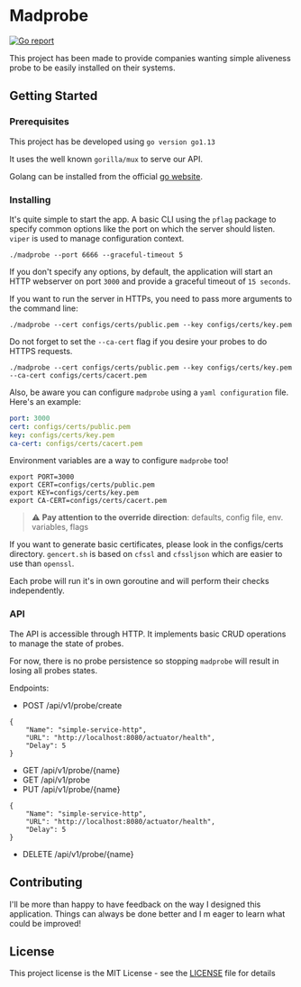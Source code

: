 # Madprobe
[![Go report](https://goreportcard.com/badge/github.com/MadJlzz/madprobe)](https://goreportcard.com/report/github.com/MadJlzz/madprobe)

This project has been made to provide companies wanting simple aliveness probe to be easily installed on their systems.

## Getting Started

### Prerequisites

This project has be developed using `go version go1.13`

It uses the well known `gorilla/mux` to serve our API.

Golang can be installed from the official [go website](https://golang.org/dl/).

### Installing

It's quite simple to start the app. A basic CLI using the `pflag` package to specify common
options like the port on which the server should listen. `viper` is used to manage configuration context.

```shell script
./madprobe --port 6666 --graceful-timeout 5
```

If you don't specify any options, by default, the application will start an HTTP webserver on port `3000`
and provide a graceful timeout of `15 seconds`.

If you want to run the server in HTTPs, you need to pass more arguments to the command line:
```shell script
./madprobe --cert configs/certs/public.pem --key configs/certs/key.pem
```

Do not forget to set the `--ca-cert` flag if you desire your probes to do HTTPS requests.
```shell script
./madprobe --cert configs/certs/public.pem --key configs/certs/key.pem --ca-cert configs/certs/cacert.pem
```

Also, be aware you can configure `madprobe` using a `yaml configuration` file. Here's an example:
```yaml
port: 3000
cert: configs/certs/public.pem
key: configs/certs/key.pem
ca-cert: configs/certs/cacert.pem
```

Environment variables are a way to configure `madprobe` too!
```shell script
export PORT=3000
export CERT=configs/certs/public.pem
export KEY=configs/certs/key.pem
export CA-CERT=configs/certs/cacert.pem
```

> :warning: **Pay attention to the override direction**: defaults, config file, env. variables, flags

If you want to generate basic certificates, please look in the configs/certs directory.
`gencert.sh` is based on `cfssl` and `cfssljson` which are easier to use than `openssl`.

Each probe will run it's in own goroutine and will perform their checks independently.

### API

The API is accessible through HTTP. It implements basic CRUD operations to manage the
state of probes.

For now, there is no probe persistence so stopping `madprobe` will result in losing all
probes states.

Endpoints: 
  - POST /api/v1/probe/create
````   
{
    "Name": "simple-service-http",
    "URL": "http://localhost:8080/actuator/health",
    "Delay": 5
}
````
  - GET /api/v1/probe/{name}
  - GET /api/v1/probe
  - PUT /api/v1/probe/{name}
````   
{
    "Name": "simple-service-http",
    "URL": "http://localhost:8080/actuator/health",
    "Delay": 5
}
````
  - DELETE /api/v1/probe/{name}

## Contributing

I'll be more than happy to have feedback on the way I designed this application. Things can always be done better and
I m eager to learn what could be improved!

## License

This project license is the MIT License - see the [LICENSE](LICENSE) file for details
